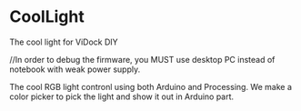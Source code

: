 CoolLight
=========

The cool light for ViDock DIY

//In order to debug the firmware, you MUST use desktop PC instead of notebook with weak power supply.

The cool RGB light contronl using both Arduino and Processing. We make a color picker to pick the light and show it out in Arduino part.
